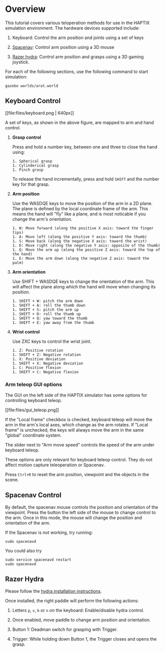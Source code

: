 # Overview

This tutorial covers various teloperation methods for use in the HAPTIX simulation environment. The hardware devices supported include:

1. Keyboard: Control the arm position and joints using a set of keys

1. [Spacenav](http://www.amazon.com/s/ref=nb_sb_noss_1?url=search-alias%3Dmi&field-keywords=space+navigator&rh=n%3A11091801%2Ck%3Aspace+navigator): Control arm position using a 3D mouse

1. [Razer hydra](http://www.ebay.com/sch/i.html?_from=R40&_trksid=p2050601.m570.l1313.TR3.TRC1.A0.H0.Xrazer+hydra&_nkw=razer+hydra&_sacat=0): Control arm position and grasps using a 3D gaming joystick.


For each of the following sections, use the following command to start simulation:

~~~
gazebo worlds/arat.world
~~~

## Keyboard Control

[[file:files/keyboard.png | 640px]]

A set of keys, as shown in the above figure, are mapped to arm and hand control.


1. **Grasp control**

    Press and hold a number key, between one and three to close the hand using:

       1. Spherical grasp
       1. Cylinderical grasp
       1. Pinch grasp

    To release the hand incrementally, press and hold `SHIFT` and the number key for that grasp.

1. **Arm position**

    Use the WASDQE keys to move the position of the arm in a 2D plane. The plane is defined by the local coordinate frame of the arm. This means the hand will "fly" like a plane, and is most noticable if you change the arm's orientation.

       1. W: Move forward (along the positive X axis: toward the finger tips)
       1. A: Move left (along the positive Y axis: toward the thumb)
       1. S: Move back (along the negative X axis: toward the wrist)
       1. D: Move right (along the negative Y axis: opposite of the thumb)
       1. Q: Move the arm up (along the positive Z axis: toward the top of the hand)
       1. E: Move the arm down (along the negative Z axis: toward the palm)


1. **Arm orientation**

    Use SHIFT + WASDQE keys to change the orientation of the arm. This will affect the plane along which the hand will move when changing its position.

       1. SHIFT + W: pitch the arm down
       1. SHIFT + A: roll the thumb down
       1. SHIFT + S: pitch the arm up
       1. SHIFT + D: roll the thumb up
       1. SHIFT + Q: yaw toward the thumb
       1. SHIFT + E: yaw away from the thumb

3. **Wrist control**

    Use ZXC keys to control the wrist joint.

       1. Z: Positive rotation
       1. SHIFT + Z: Negative rotation
       1. X: Positive deviation
       1. SHIFT + X: Negative deviation
       1. C: Positive flexion
       1. SHIFT + C: Negative flexion

### Arm teleop GUI options

The GUI on the left side of the HAPTIX simulator has some options for controlling keyboard teleop.

[[file:files/gui_teleop.png]]

If the "Local frame" checkbox is checked, keyboard teleop will move the arm in the arm's local axes, which change as the arm rotates. If "Local frame" is unchecked, the keys will always move the arm in the same "global" coordinate system.

The slider next to "Arm move speed" controls the speed of the arm under keyboard teleop.

These options are only relevant for keyboard teleop control. They do not affect motion capture teleoperation or Spacenav.

Press `Ctrl+R` to reset the arm position, viewpoint and the objects in the scene.

## Spacenav Control

By default, the spacenav mouse controls the position and
orientation of the viewpoint. Press the button the left side of the mouse
to change control to the arm. Once in this mode, the mouse will change the
position and orientation of the arm.

If the Spacenav is not working, try running:

~~~
sudo spacenavd
~~~

You could also try

~~~
sudo service spacenavd restart
sudo spacenavd
~~~

## Razer Hydra

Please follow the [hydra installation instructions](/tutorials?tut=hydra&cat=user_input).

Once installed, the right paddle will perform the following actions:

1. Letters `p`, `v`, `b` or `n` on the keyboard: Enable/disable hydra control.

1. Once enabled, move paddle to change arm position and orientation.

1. Button 1: Deadman switch for grasping with Trigger.

1. Trigger:  While holding down Button 1, the Trigger closes and opens the grasp.
